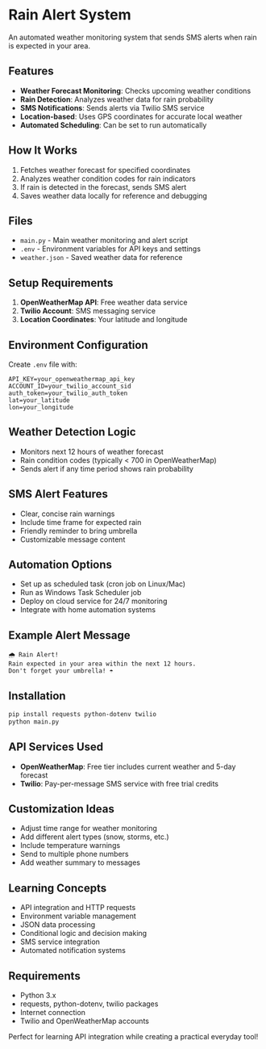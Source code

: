 # Rain Alert System

An automated weather monitoring system that sends SMS alerts when rain is expected in your area.

## Features
- **Weather Forecast Monitoring**: Checks upcoming weather conditions
- **Rain Detection**: Analyzes weather data for rain probability
- **SMS Notifications**: Sends alerts via Twilio SMS service
- **Location-based**: Uses GPS coordinates for accurate local weather
- **Automated Scheduling**: Can be set to run automatically

## How It Works
1. Fetches weather forecast for specified coordinates
2. Analyzes weather condition codes for rain indicators
3. If rain is detected in the forecast, sends SMS alert
4. Saves weather data locally for reference and debugging

## Files
- `main.py` - Main weather monitoring and alert script
- `.env` - Environment variables for API keys and settings
- `weather.json` - Saved weather data for reference

## Setup Requirements
1. **OpenWeatherMap API**: Free weather data service
2. **Twilio Account**: SMS messaging service
3. **Location Coordinates**: Your latitude and longitude

## Environment Configuration
Create `.env` file with:
```
API_KEY=your_openweathermap_api_key
ACCOUNT_ID=your_twilio_account_sid
auth_token=your_twilio_auth_token
lat=your_latitude
lon=your_longitude
```

## Weather Detection Logic
- Monitors next 12 hours of weather forecast
- Rain condition codes (typically < 700 in OpenWeatherMap)
- Sends alert if any time period shows rain probability

## SMS Alert Features
- Clear, concise rain warnings
- Include time frame for expected rain
- Friendly reminder to bring umbrella
- Customizable message content

## Automation Options
- Set up as scheduled task (cron job on Linux/Mac)
- Run as Windows Task Scheduler job
- Deploy on cloud service for 24/7 monitoring
- Integrate with home automation systems

## Example Alert Message
```
🌧️ Rain Alert! 
Rain expected in your area within the next 12 hours.
Don't forget your umbrella! ☂️
```

## Installation
```bash
pip install requests python-dotenv twilio
python main.py
```

## API Services Used
- **OpenWeatherMap**: Free tier includes current weather and 5-day forecast
- **Twilio**: Pay-per-message SMS service with free trial credits

## Customization Ideas
- Adjust time range for weather monitoring
- Add different alert types (snow, storms, etc.)
- Include temperature warnings
- Send to multiple phone numbers
- Add weather summary to messages

## Learning Concepts
- API integration and HTTP requests
- Environment variable management
- JSON data processing
- Conditional logic and decision making
- SMS service integration
- Automated notification systems

## Requirements
- Python 3.x
- requests, python-dotenv, twilio packages
- Internet connection
- Twilio and OpenWeatherMap accounts

Perfect for learning API integration while creating a practical everyday tool!